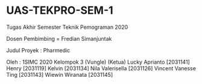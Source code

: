 # UAS-TEKPRO-SEM-1
Tugas Akhir Semester Teknik Pemograman 2020

Dosen Pembimbing = Fredian Simanjuntak

Judul Proyek : Pharmedic

Oleh : 1SIMC 2020 Kelompok 3 (Vungle)
(Ketua) Lucky Aprianto [2031141]
Henry [2031119]
Kelvin [2031134]
Nila Valerisella [2031126]
Vincent Vanesse Ting [2031143]
Wiewin Wiranata [2031145]

